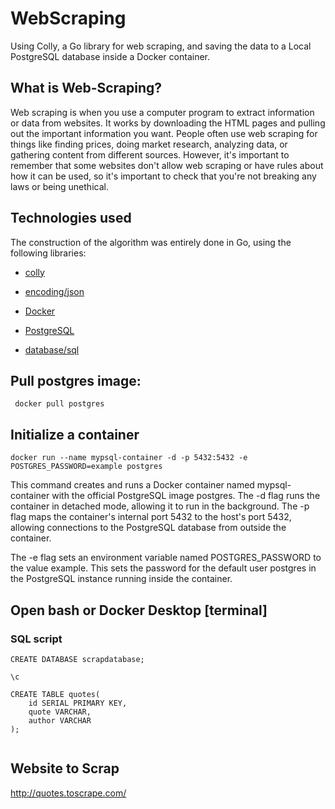 # WebScraping
Using Colly, a Go library for web scraping, and saving the data to a Local PostgreSQL database inside a Docker container.

## What is Web-Scraping?

Web scraping is when you use a computer program to extract information or data from websites. It works by downloading the HTML pages and pulling out the important information you want. People often use web scraping for things like finding prices, doing market research, analyzing data, or gathering content from different sources. However, it's important to remember that some websites don't allow web scraping or have rules about how it can be used, so it's important to check that you're not breaking any laws or being unethical.

## Technologies used

The construction of the algorithm was entirely done in Go, using the following libraries:

- [colly](https://github.com/gocolly/colly)

- [encoding/json](https://pkg.go.dev/encoding/json)

- [Docker](https://www.docker.com/)

- [PostgreSQL](https://www.postgresql.org/)

- [database/sql](https://github.com/lib/pq)

## Pull postgres image:
```
 docker pull postgres
```

## Initialize a container

```
docker run --name mypsql-container -d -p 5432:5432 -e POSTGRES_PASSWORD=example postgres
```
This command creates and runs a Docker container named mypsql-container with the official PostgreSQL image postgres. The -d flag runs the container in detached mode, allowing it to run in the background. The -p flag maps the container's internal port 5432 to the host's port 5432, allowing connections to the PostgreSQL database from outside the container.

The -e flag sets an environment variable named POSTGRES_PASSWORD to the value example. This sets the password for the default user postgres in the PostgreSQL instance running inside the container.

## Open bash or Docker Desktop [terminal]

### SQL script

```
CREATE DATABASE scrapdatabase;

\c

CREATE TABLE quotes(
    id SERIAL PRIMARY KEY,
    quote VARCHAR,
    author VARCHAR
);
    
```

## Website to Scrap

http://quotes.toscrape.com/
